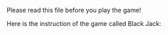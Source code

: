 Please read this file before you play the game!

Here is the instruction of the game called Black Jack:

